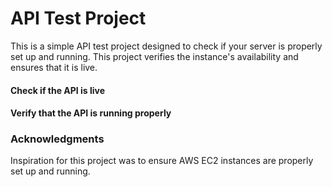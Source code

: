# API Test Project
This is a simple API test project designed to check if your server is properly set up and running. This project verifies the instance's availability and ensures that it is live.

#### Check if the API is live
#### Verify that the API is running properly

### Acknowledgments
Inspiration for this project was to ensure AWS EC2 instances are properly set up and running.